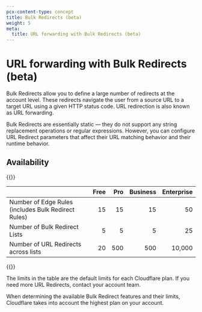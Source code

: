 ```yaml
---
pcx-content-type: concept
title: Bulk Redirects (beta)
weight: 5
meta:
  title: URL forwarding with Bulk Redirects (beta)
---
```


# URL forwarding with Bulk Redirects (beta)

Bulk Redirects allow you to define a large number of redirects at the account level. These redirects navigate the user from a source URL to a target URL using a given HTTP status code. URL redirection is also known as URL forwarding.

Bulk Redirects are essentially static — they do not support any string replacement operations or regular expressions. However, you can configure URL Redirect parameters that affect their URL matching behavior and their runtime behavior.

## Availability

{{<table-wrap>}}

|                                              | Free | Pro | Business | Enterprise |
|----------------------------------------------|-----:|----:|---------:|-----------:|
| Number of Edge Rules<br/>(includes Bulk Redirect Rules) | 15 |  15 |  15 |     50 |
| Number of Bulk Redirect Lists                           |  5 |   5 |   5 |     25 |
| Number of URL Redirects across lists                    | 20 | 500 | 500 | 10,000 |

{{</table-wrap>}}

The limits in the table are the default limits for each Cloudflare plan. If you need more URL Redirects, contact your account team.

When determining the available Bulk Redirect features and their limits, Cloudflare takes into account the highest plan on your account.
